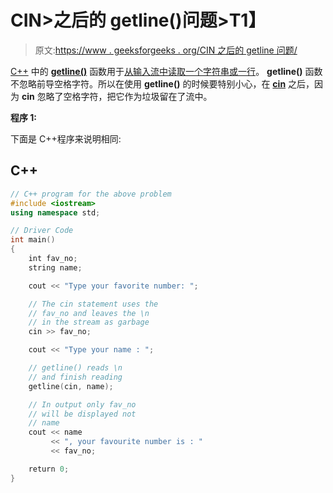 # CIN>之后的 getline()问题>T1】

> 原文:[https://www . geeksforgeeks . org/CIN 之后的 getline 问题/](https://www.geeksforgeeks.org/problem-with-getline-after-cin/)

[C++](https://www.geeksforgeeks.org/c-plus-plus/) 中的 [**getline()**](https://www.geeksforgeeks.org/getline-string-c/) 函数用于[从输入流中读取一个字符串或一行](https://www.geeksforgeeks.org/getline-string-c/)。 **getline()** 函数不忽略前导空格字符。所以在使用 **getline()** 的时候要特别小心，在 [**cin**](https://www.geeksforgeeks.org/basic-input-output-c/) 之后，因为 **cin** 忽略了空格字符，把它作为垃圾留在了流中。

**程序 1:**

下面是 C++程序来说明相同:

## C++

```cpp
// C++ program for the above problem
#include <iostream>
using namespace std;

// Driver Code
int main()
{
    int fav_no;
    string name;

    cout << "Type your favorite number: ";

    // The cin statement uses the
    // fav_no and leaves the \n
    // in the stream as garbage
    cin >> fav_no;

    cout << "Type your name : ";

    // getline() reads \n
    // and finish reading
    getline(cin, name);

    // In output only fav_no
    // will be displayed not
    // name
    cout << name
         << ", your favourite number is : "
         << fav_no;

    return 0;
}
```